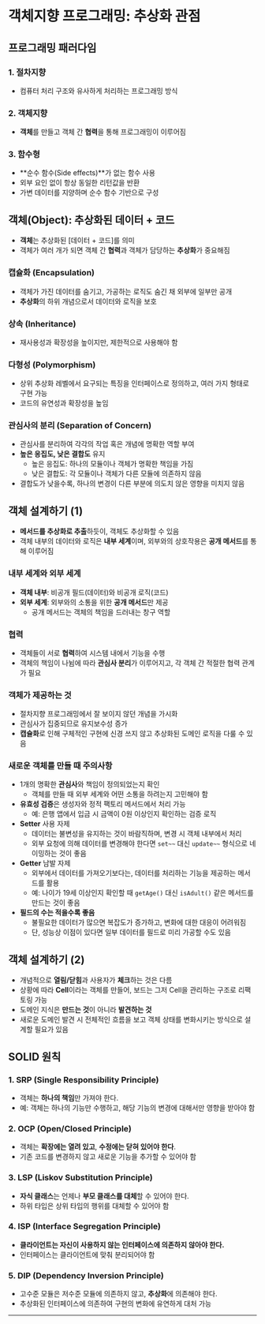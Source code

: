 # 객체지향 프로그래밍: 추상화 관점

## 프로그래밍 패러다임

### 1. 절차지향
- 컴퓨터 처리 구조와 유사하게 처리하는 프로그래밍 방식

### 2. 객체지향
- **객체**를 만들고 객체 간 **협력**을 통해 프로그래밍이 이루어짐

### 3. 함수형
- **순수 함수(Side effects)**가 없는 함수 사용
- 외부 요인 없이 항상 동일한 리턴값을 반환
- 가변 데이터를 지양하며 순수 함수 기반으로 구성

## 객체(Object): 추상화된 데이터 + 코드

- **객체**는 추상화된 [데이터 + 코드]를 의미
- 객체가 여러 개가 되면 객체 간 **협력**과 객체가 담당하는 **추상화**가 중요해짐

### 캡슐화 (Encapsulation)
- 객체가 가진 데이터를 숨기고, 가공하는 로직도 숨긴 채 외부에 일부만 공개
- **추상화**의 하위 개념으로서 데이터와 로직을 보호

### 상속 (Inheritance)
- 재사용성과 확장성을 높이지만, 제한적으로 사용해야 함

### 다형성 (Polymorphism)
- 상위 추상화 레벨에서 요구되는 특징을 인터페이스로 정의하고, 여러 가지 형태로 구현 가능
- 코드의 유연성과 확장성을 높임

### 관심사의 분리 (Separation of Concern)
- 관심사를 분리하여 각각의 작업 혹은 개념에 명확한 역할 부여
- **높은 응집도, 낮은 결합도** 유지
  - 높은 응집도: 하나의 모듈이나 객체가 명확한 책임을 가짐
  - 낮은 결합도: 각 모듈이나 객체가 다른 모듈에 의존하지 않음
- 결합도가 낮을수록, 하나의 변경이 다른 부분에 의도치 않은 영향을 미치지 않음

## 객체 설계하기 (1)

- **메서드를 추상화로 추출**하듯이, 객체도 추상화할 수 있음
- 객체 내부의 데이터와 로직은 **내부 세계**이며, 외부와의 상호작용은 **공개 메서드**를 통해 이루어짐

### 내부 세계와 외부 세계
- **객체 내부**: 비공개 필드(데이터)와 비공개 로직(코드)
- **외부 세계**: 외부와의 소통을 위한 **공개 메서드**만 제공
  - 공개 메서드는 객체의 책임을 드러내는 창구 역할

### 협력
- 객체들이 서로 **협력**하여 시스템 내에서 기능을 수행
- 객체의 책임이 나뉨에 따라 **관심사 분리**가 이루어지고, 각 객체 간 적절한 협력 관계가 필요

### 객체가 제공하는 것
- 절차지향 프로그래밍에서 잘 보이지 않던 개념을 가시화
- 관심사가 집중되므로 유지보수성 증가
- **캡슐화**로 인해 구체적인 구현에 신경 쓰지 않고 추상화된 도메인 로직을 다룰 수 있음

### 새로운 객체를 만들 때 주의사항
- 1개의 명확한 **관심사**와 책임이 정의되었는지 확인
  - 객체를 만들 때 외부 세계와 어떤 소통을 하려는지 고민해야 함
- **유효성 검증**은 생성자와 정적 팩토리 메서드에서 처리 가능
  - 예: 은행 앱에서 입금 시 금액이 0원 이상인지 확인하는 검증 로직
- **Setter** 사용 자제
  - 데이터는 불변성을 유지하는 것이 바람직하며, 변경 시 객체 내부에서 처리
  - 외부 요청에 의해 데이터를 변경해야 한다면 `set~~` 대신 `update~~` 형식으로 네이밍하는 것이 좋음
- **Getter** 남발 자제
  - 외부에서 데이터를 가져오기보다는, 데이터를 처리하는 기능을 제공하는 메서드를 활용
  - 예: 나이가 19세 이상인지 확인할 때 `getAge()` 대신 `isAdult()` 같은 메서드를 만드는 것이 좋음
- **필드의 수는 적을수록 좋음**
  - 불필요한 데이터가 많으면 복잡도가 증가하고, 변화에 대한 대응이 어려워짐
  - 단, 성능상 이점이 있다면 일부 데이터를 필드로 미리 가공할 수도 있음

## 객체 설계하기 (2)

- 개념적으로 **열림/닫힘**과 사용자가 **체크**하는 것은 다름
- 상황에 따라 **Cell**이라는 객체를 만들어, 보드는 그저 Cell을 관리하는 구조로 리팩토링 가능
- 도메인 지식은 **만드는 것**이 아니라 **발견하는 것**
- 새로운 도메인 발견 시 전체적인 흐름을 보고 객체 상태를 변화시키는 방식으로 설계할 필요가 있음

## SOLID 원칙

### 1. SRP (Single Responsibility Principle)
- 객체는 **하나의 책임**만 가져야 한다.
- 예: 객체는 하나의 기능만 수행하고, 해당 기능의 변경에 대해서만 영향을 받아야 함

### 2. OCP (Open/Closed Principle)
- 객체는 **확장에는 열려 있고**, **수정에는 닫혀 있어야 한다**.
- 기존 코드를 변경하지 않고 새로운 기능을 추가할 수 있어야 함

### 3. LSP (Liskov Substitution Principle)
- **자식 클래스**는 언제나 **부모 클래스를 대체**할 수 있어야 한다.
- 하위 타입은 상위 타입의 행위를 대체할 수 있어야 함

### 4. ISP (Interface Segregation Principle)
- **클라이언트는 자신이 사용하지 않는 인터페이스에 의존하지 않아야 한다.**
- 인터페이스는 클라이언트에 맞춰 분리되어야 함

### 5. DIP (Dependency Inversion Principle)
- 고수준 모듈은 저수준 모듈에 의존하지 않고, **추상화**에 의존해야 한다.
- 추상화된 인터페이스에 의존하여 구현의 변화에 유연하게 대처 가능

---
